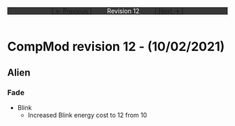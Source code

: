 <div style="width:100%;background-color:#373737;color:#FFFFFF;text-align:center">
<div style="display:inline-block;float:left;padding-left:20%">
<a href="revision11">
[ <- Previous ]
</a>
</div>
<div style="display:inline-block;">
Revision 12
</div>
<div style="display:inline-block;float:right;padding-right:20%">
<a href="revision13">
[ Next -> ]
</a>
</div>
</div>

<br />

# CompMod revision 12 - (10/02/2021)
## Alien

### Fade
* Blink
  * Increased Blink energy cost to 12 from 10

<br/>

